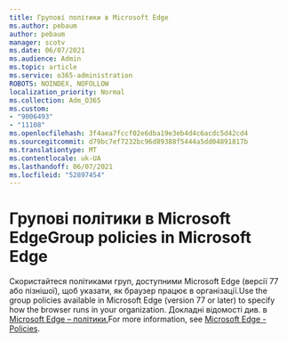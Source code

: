 ```yaml
---
title: Групові політики в Microsoft Edge
ms.author: pebaum
author: pebaum
manager: scotv
ms.date: 06/07/2021
ms.audience: Admin
ms.topic: article
ms.service: o365-administration
ROBOTS: NOINDEX, NOFOLLOW
localization_priority: Normal
ms.collection: Adm_O365
ms.custom:
- "9006493"
- "11108"
ms.openlocfilehash: 3f4aea7fccf02e6dba19e3eb4d4c6acdc5d42cd4
ms.sourcegitcommit: d79bc7ef7232bc96d89388f5444a5dd04891817b
ms.translationtype: MT
ms.contentlocale: uk-UA
ms.lasthandoff: 06/07/2021
ms.locfileid: "52897454"
---
```

# <a name="group-policies-in-microsoft-edge"></a><span data-ttu-id="d04e5-102">Групові політики в Microsoft Edge</span><span class="sxs-lookup"><span data-stu-id="d04e5-102">Group policies in Microsoft Edge</span></span>

<span data-ttu-id="d04e5-103">Скористайтеся політиками груп, доступними Microsoft Edge (версії 77 або пізнішої), щоб указати, як браузер працює в організації.</span><span class="sxs-lookup"><span data-stu-id="d04e5-103">Use the group policies available in Microsoft Edge (version 77 or later) to specify how the browser runs in your organization.</span></span> <span data-ttu-id="d04e5-104">Докладні відомості див. в [Microsoft Edge – політики.](/deployedge/microsoft-edge-policies#available-policies)</span><span class="sxs-lookup"><span data-stu-id="d04e5-104">For more information, see [Microsoft Edge - Policies](/deployedge/microsoft-edge-policies#available-policies).</span></span>